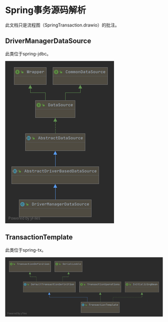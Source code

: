# Spring事务源码解析

此文档只是流程图（SpringTransaction.drawio）的批注。



## DriverManagerDataSource

此类位于spring-jdbc。

![](img/UML-DriverManagerDataSource.png)

## TransactionTemplate

此类位于spring-tx。

![](img/UML-TransactionTemplate.png)